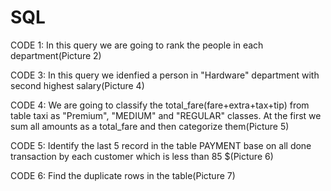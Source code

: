 # SQL
CODE 1: In this query we are going to rank the people in each department(Picture 2)

CODE 3: In this query we idenfied a person in "Hardware" department with second highest salary(Picture 4)

CODE 4: We are going to classify the total_fare(fare+extra+tax+tip) from table taxi as "Premium", "MEDIUM" and "REGULAR" classes. At the first we sum all amounts as a total_fare and then 
categorize them(Picture 5)

CODE 5: Identify the last  5 record in the table PAYMENT base on  all done transaction by each customer which is less than 85 $(Picture 6)

CODE 6: Find the duplicate rows in the table(Picture 7)

